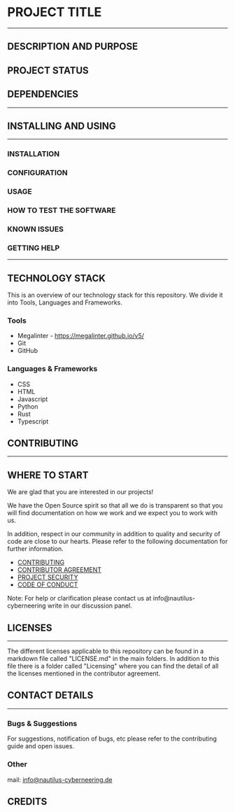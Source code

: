 # PROJECT TITLE

---

## DESCRIPTION AND PURPOSE

## PROJECT STATUS

## DEPENDENCIES

---

## INSTALLING AND USING

---

### INSTALLATION

### CONFIGURATION

### USAGE

### HOW TO TEST THE SOFTWARE

### KNOWN ISSUES

### GETTING HELP

---

## TECHNOLOGY STACK

This is an overview of our technology stack for this repository.
We divide it into Tools, Languages and Frameworks.

### Tools

- Megalinter - <https://megalinter.github.io/v5/>
- Git
- GitHub

### Languages & Frameworks

- CSS
- HTML
- Javascript
- Python
- Rust
- Typescript

## CONTRIBUTING

---

## WHERE TO START

We are glad that you are interested in our projects!

We have the Open Source spirit so that all we do is transparent so that you will find documentation on how we work and we expect you to work with us.

In addition, respect in our community in addition to quality and security of code are close to our hearts. Please refer to the following documentation for further information.

- [CONTRIBUTING](./CONTRIBUTING.md)
- [CONTRIBUTOR AGREEMENT](./contributor_agreement_v01.md)
- [PROJECT SECURITY](https://github.com/Nautilus-Cyberneering/secure-git-guide)
- [CODE OF CONDUCT](./CODE_OF_CONDUCT.md)

Note: For help or clarification please contact us at info@nautilus-cyberneering write in our discussion panel.

## LICENSES

---

The different licenses applicable to this repository can be found in a markdown file called "LICENSE.md" in the main folders. In addition to this file there is a folder called "Licensing" where you can find the detail of all the licenses mentioned in the contributor agreement.

## CONTACT DETAILS

---

### Bugs & Suggestions

For suggestions, notification of bugs, etc please refer to the contributing guide and open issues.

### Other

mail: info@nautilus-cyberneering.de

## CREDITS
